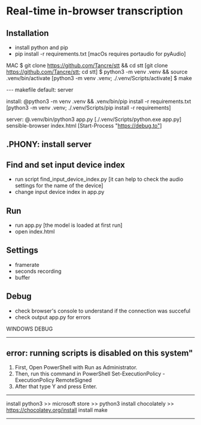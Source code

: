 # Real-time in-browser transcription

## Installation
- install python and pip
- pip install -r requirements.txt [macOs requires portaudio for pyAudio]

MAC
$ git clone https://github.com/Tancre/stt && cd stt [git clone https://github.com/Tancre/stt; cd stt]
$ python3 -m venv .venv && source .venv/bin/activate [python3 -m venv .venv; ./.venv/Scripts/activate]
$ make

--- makefile
default: server

install:
	@python3 -m venv .venv && .venv/bin/pip install -r requirements.txt   [python3 -m venv .venv; ./.venv/Scripts/pip install -r requirements]

server:
	@.venv/bin/python3 app.py [./.venv/Scripts/python.exe app.py]
    sensible-browser index.html [Start-Process "https://debug.to"]

.PHONY: install server
---


## Find and set input device index
- run script find_input_device_index.py [it can help to check the audio settings for the name of the device]
- change input device index in app.py

## Run 
- run app.py [the model is loaded at first run]
- open index.html

## Settings
- framerate
- seconds recording
- buffer

## Debug
- check browser's console to understand if the connection was succeful
- check output app.py for errors

WINDOWS DEBUG

----------------------------------------------------------
error: running scripts is disabled on this system"
----------------------------------------------------------
1. First, Open PowerShell with Run as Administrator.
2. Then, run this command in PowerShell
	Set-ExecutionPolicy -ExecutionPolicy RemoteSigned
3. After that type Y and press Enter.
----------------------------------------------------------

install python3 >> microsoft store >> python3
install chocolately >> https://chocolatey.org/install
install make

----------------------------------------------------------
